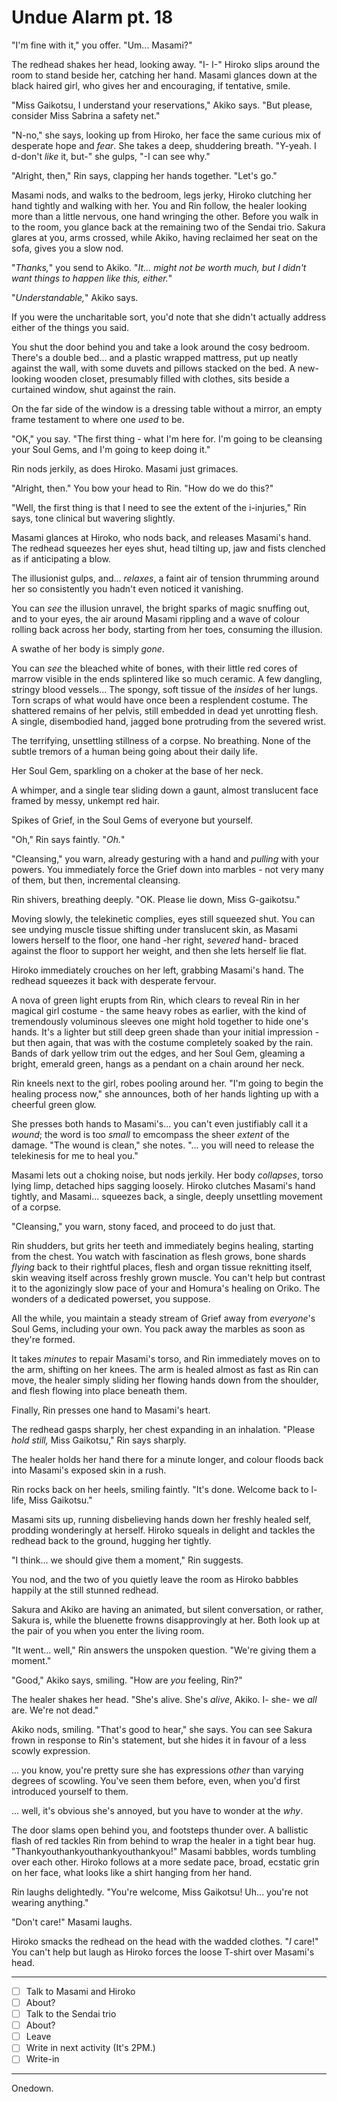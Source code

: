 # Undue Alarm pt. 18

"I'm fine with it," you offer. "Um... Masami?"

The redhead shakes her head, looking away. "I- I-" Hiroko slips around the room to stand beside her, catching her hand. Masami glances down at the black haired girl, who gives her and encouraging, if tentative, smile.

"Miss Gaikotsu, I understand your reservations," Akiko says. "But please, consider Miss Sabrina a safety net."

"N-no," she says, looking up from Hiroko, her face the same curious mix of desperate hope and *fear*. She takes a deep, shuddering breath. "Y-yeah. I d-don't *like* it, but-" she gulps, "-I can see why."

"Alright, then," Rin says, clapping her hands together. "Let's go."

Masami nods, and walks to the bedroom, legs jerky, Hiroko clutching her hand tightly and walking with her. You and Rin follow, the healer looking more than a little nervous, one hand wringing the other. Before you walk in to the room, you glance back at the remaining two of the Sendai trio. Sakura glares at you, arms crossed, while Akiko, having reclaimed her seat on the sofa, gives you a slow nod.

"*Thanks,*" you send to Akiko. "*It... might not be worth much, but I didn't want things to happen like this, either.*"

"*Understandable,*" Akiko says.

If you were the uncharitable sort, you'd note that she didn't actually address either of the things you said.

You shut the door behind you and take a look around the cosy bedroom. There's a double bed... and a plastic wrapped mattress, put up neatly against the wall, with some duvets and pillows stacked on the bed. A new-looking wooden closet, presumably filled with clothes, sits beside a curtained window, shut against the rain.

On the far side of the window is a dressing table without a mirror, an empty frame testament to where one *used* to be.

"OK," you say. "The first thing - what I'm here for. I'm going to be cleansing your Soul Gems, and I'm going to keep doing it."

Rin nods jerkily, as does Hiroko. Masami just grimaces.

"Alright, then." You bow your head to Rin. "How do we do this?"

"Well, the first thing is that I need to see the extent of the i-injuries," Rin says, tone clinical but wavering slightly.

Masami glances at Hiroko, who nods back, and releases Masami's hand. The redhead squeezes her eyes shut, head tilting up, jaw and fists clenched as if anticipating a blow.

The illusionist gulps, and... *relaxes*, a faint air of tension thrumming around her so consistently you hadn't even noticed it vanishing.

You can *see* the illusion unravel, the bright sparks of magic snuffing out, and to your eyes, the air around Masami rippling and a wave of colour rolling back across her body, starting from her toes, consuming the illusion.

A swathe of her body is simply *gone*.

You can *see* the bleached white of bones, with their little red cores of marrow visible in the ends splintered like so much ceramic. A few dangling, stringy blood vessels... The spongy, soft tissue of the *insides* of her lungs. Torn scraps of what would have once been a resplendent costume. The shattered remains of her pelvis, still embedded in dead yet unrotting flesh. A single, disembodied hand, jagged bone protruding from the severed wrist.

The terrifying, unsettling stillness of a corpse. No breathing. None of the subtle tremors of a human being going about their daily life.

Her Soul Gem, sparkling on a choker at the base of her neck.

A whimper, and a single tear sliding down a gaunt, almost translucent face framed by messy, unkempt red hair.

Spikes of Grief, in the Soul Gems of everyone but yourself.

"Oh," Rin says faintly. "*Oh.*"

"Cleansing," you warn, already gesturing with a hand and *pulling* with your powers. You immediately force the Grief down into marbles - not very many of them, but then, incremental cleansing.

Rin shivers, breathing deeply. "OK. Please lie down, Miss G-gaikotsu."

Moving slowly, the telekinetic complies, eyes still squeezed shut. You can see undying muscle tissue shifting under translucent skin, as Masami lowers herself to the floor, one hand -her right, *severed* hand- braced against the floor to support her weight, and then she lets herself lie flat.

Hiroko immediately crouches on her left, grabbing Masami's hand. The redhead squeezes it back with desperate fervour.

A nova of green light erupts from Rin, which clears to reveal Rin in her magical girl costume - the same heavy robes as earlier, with the kind of tremendously voluminous sleeves one might hold together to hide one's hands. It's a lighter but still deep green shade than your initial impression - but then again, that was with the costume completely soaked by the rain. Bands of dark yellow trim out the edges, and her Soul Gem, gleaming a bright, emerald green, hangs as a pendant on a chain around her neck.

Rin kneels next to the girl, robes pooling around her. "I'm going to begin the healing process now," she announces, both of her hands lighting up with a cheerful green glow.

She presses both hands to Masami's... you can't even justifiably call it a *wound*; the word is too *small* to emcompass the sheer *extent* of the damage. "The wound is clean," she notes. "... you will need to release the telekinesis for me to heal you."

Masami lets out a choking noise, but nods jerkily. Her body *collapses*, torso lying limp, detached hips sagging loosely. Hiroko clutches Masami's hand tightly, and Masami... squeezes back, a single, deeply unsettling movement of a corpse.

"Cleansing," you warn, stony faced, and proceed to do just that.

Rin shudders, but grits her teeth and immediately begins healing, starting from the chest. You watch with fascination as flesh grows, bone shards *flying* back to their rightful places, flesh and organ tissue reknitting itself, skin weaving itself across freshly grown muscle. You can't help but contrast it to the agonizingly slow pace of your and Homura's healing on Oriko. The wonders of a dedicated powerset, you suppose.

All the while, you maintain a steady stream of Grief away from *everyone*'s Soul Gems, including your own. You pack away the marbles as soon as they're formed.

It takes *minutes* to repair Masami's torso, and Rin immediately moves on to the arm, shifting on her knees. The arm is healed almost as fast as Rin can move, the healer simply sliding her flowing hands down from the shoulder, and flesh flowing into place beneath them.

Finally, Rin presses one hand to Masami's heart.

The redhead gasps sharply, her chest expanding in an inhalation. "Please *hold still,* Miss Gaikotsu," Rin says sharply.

The healer holds her hand there for a minute longer, and colour floods back into Masami's exposed skin in a rush.

Rin rocks back on her heels, smiling faintly. "It's done. Welcome back to l-life, Miss Gaikotsu."

Masami sits up, running disbelieving hands down her freshly healed self, prodding wonderingly at herself. Hiroko squeals in delight and tackles the redhead back to the ground, hugging her tightly.

"I think... we should give them a moment," Rin suggests.

You nod, and the two of you quietly leave the room as Hiroko babbles happily at the still stunned redhead.

Sakura and Akiko are having an animated, but silent conversation, or rather, Sakura is, while the bluenette frowns disapprovingly at her. Both look up at the pair of you when you enter the living room.

"It went... well," Rin answers the unspoken question. "We're giving them a moment."

"Good," Akiko says, smiling. "How are *you* feeling, Rin?"

The healer shakes her head. "She's alive. She's *alive*, Akiko. I- she- we *all* are. We're not dead."

Akiko nods, smiling. "That's good to hear," she says. You can see Sakura frown in response to Rin's statement, but she hides it in favour of a less scowly expression.

... you know, you're pretty sure she has expressions *other* than varying degrees of scowling. You've seen them before, even, when you'd first introduced yourself to them.

... well, it's obvious she's annoyed, but you have to wonder at the *why*.

The door slams open behind you, and footsteps thunder over. A ballistic flash of red tackles Rin from behind to wrap the healer in a tight bear hug. "Thankyouthankyouthankyouthankyou!" Masami babbles, words tumbling over each other. Hiroko follows at a more sedate pace, broad, ecstatic grin on her face, what looks like a shirt hanging from her hand.

Rin laughs delightedly. "You're welcome, Miss Gaikotsu! Uh... you're not wearing anything."

"Don't care!" Masami laughs.

Hiroko smacks the redhead on the head with the wadded clothes. "*I* care!" You can't help but laugh as Hiroko forces the loose T-shirt over Masami's head.

---

- [ ] Talk to Masami and Hiroko
- [ ] About?
- [ ] Talk to the Sendai trio
- [ ] About?
- [ ] Leave
- [ ] Write in next activity (It's 2PM.)
- [ ] Write-in

---

One[](http://i.imgur.com/WPfh9g4.jpg)down.
